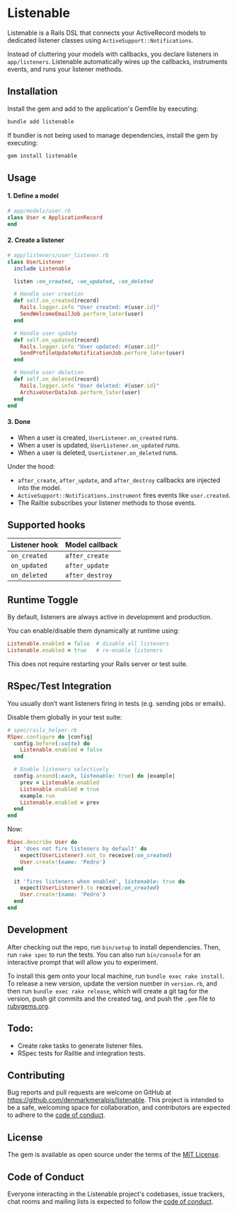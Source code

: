 # Listenable

Listenable is a Rails DSL that connects your ActiveRecord models to dedicated listener classes using `ActiveSupport::Notifications`.

Instead of cluttering your models with callbacks, you declare listeners in `app/listeners`. Listenable automatically wires up the callbacks, instruments events, and runs your listener methods.

## Installation

Install the gem and add to the application's Gemfile by executing:

```bash
bundle add listenable
```

If bundler is not being used to manage dependencies, install the gem by executing:

```bash
gem install listenable
```

## Usage

#### 1. Define a model
```ruby
# app/models/user.rb
class User < ApplicationRecord
end
```

#### 2. Create a listener
```ruby
# app/listeners/user_listener.rb
class UserListener
  include Listenable

  listen :on_created, :on_updated, :on_deleted

  # Handle user creation
  def self.on_created(record)
    Rails.logger.info "User created: #{user.id}"
    SendWelcomeEmailJob.perform_later(user)
  end

  # Handle user update
  def self.on_updated(record)
    Rails.logger.info "User updated: #{user.id}"
    SendProfileUpdateNotificationJob.perform_later(user)
  end

  # Handle user deletion
  def self.on_deleted(record)
    Rails.logger.info "User deleted: #{user.id}"
    ArchiveUserDataJob.perform_later(user)
  end
end
```

#### 3. Done
* When a user is created, `UserListener.on_created` runs.
* When a user is updated, `UserListener.on_updated` runs.
* When a user is deleted, `UserListener.on_deleted` runs.

Under the hood:
* `after_create`, `after_update`, and `after_destroy` callbacks are injected into the model.
* `ActiveSupport::Notifications.instrument` fires events like `user.created`.
* The Railtie subscribes your listener methods to those events.

## Supported hooks
| Listener hook         | Model callback        |
|-----------------------|-----------------------|
| `on_created`          | `after_create`       |
| `on_updated`          | `after_update`       |
| `on_deleted`          | `after_destroy`      |

## Runtime Toggle
By default, listeners are always active in development and production.

You can enable/disable them dynamically at runtime using:

```ruby
Listenable.enabled = false  # disable all listeners
Listenable.enabled = true   # re-enable listeners
```

This does not require restarting your Rails server or test suite.

## RSpec/Test Integration
You usually don’t want listeners firing in tests (e.g. sending jobs or emails).

Disable them globally in your test suite:

```ruby
# spec/rails_helper.rb
RSpec.configure do |config|
  config.before(:suite) do
    Listenable.enabled = false
  end

  # Enable listeners selectively
  config.around(:each, listenable: true) do |example|
    prev = Listenable.enabled
    Listenable.enabled = true
    example.run
    Listenable.enabled = prev
  end
end
```

Now:

```ruby
RSpec.describe User do
  it 'does not fire listeners by default' do
    expect(UserListener).not_to receive(:on_created)
    User.create!(name: 'Pedro')
  end

  it 'fires listeners when enabled', listenable: true do
    expect(UserListener).to receive(:on_created)
    User.create!(name: 'Pedro')
  end
end
```


## Development

After checking out the repo, run `bin/setup` to install dependencies. Then, run `rake spec` to run the tests. You can also run `bin/console` for an interactive prompt that will allow you to experiment.

To install this gem onto your local machine, run `bundle exec rake install`. To release a new version, update the version number in `version.rb`, and then run `bundle exec rake release`, which will create a git tag for the version, push git commits and the created tag, and push the `.gem` file to [rubygems.org](https://rubygems.org).

## Todo:
* Create rake tasks to generate listener files.
* RSpec tests for Railtie and integration tests.

## Contributing

Bug reports and pull requests are welcome on GitHub at https://github.com/denmarkmeralpis/listenable. This project is intended to be a safe, welcoming space for collaboration, and contributors are expected to adhere to the [code of conduct](https://github.com/denmarkmeralpis/listenable/blob/main/CODE_OF_CONDUCT.md).

## License

The gem is available as open source under the terms of the [MIT License](https://opensource.org/licenses/MIT).

## Code of Conduct

Everyone interacting in the Listenable project's codebases, issue trackers, chat rooms and mailing lists is expected to follow the [code of conduct](https://github.com/denmarkmeralpis/listenable/blob/main/CODE_OF_CONDUCT.md).
